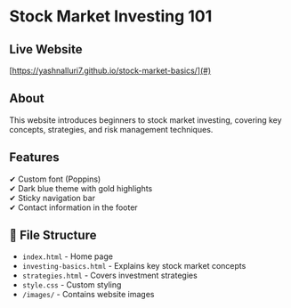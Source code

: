 # Stock Market Investing 101

## Live Website
[https://yashnalluri7.github.io/stock-market-basics/](#)

## About
This website introduces beginners to stock market investing, covering key concepts, strategies, and risk management techniques.

## Features
✔ Custom font (Poppins)  
✔ Dark blue theme with gold highlights  
✔ Sticky navigation bar  
✔ Contact information in the footer  

## 📂 File Structure
- `index.html` - Home page  
- `investing-basics.html` - Explains key stock market concepts  
- `strategies.html` - Covers investment strategies  
- `style.css` - Custom styling  
- `/images/` - Contains website images  
